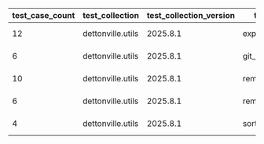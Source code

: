 | test_case_count | test_collection | test_collection_version | test_component | test_date | test_failed | test_details_link |
| --- | --- | --- | --- | --- | --- | --- |
| 12 | dettonville.utils | 2025.8.1 | export_dicts | 2025-08-12T13:24:24Z | False | [test details](./export_dicts/test.results/test-results.md) |
| 6 | dettonville.utils | 2025.8.1 | git_pacp | 2025-08-12T13:24:24Z | False | [test details](./git_pacp/test.results/test-results.md) |
| 10 | dettonville.utils | 2025.8.1 | remove_dict_keys | 2025-08-12T13:24:24Z | False | [test details](./remove_dict_keys/test.results/test-results.md) |
| 6 | dettonville.utils | 2025.8.1 | remove_sensitive_keys | 2025-08-12T13:24:24Z | False | [test details](./remove_sensitive_keys/test.results/test-results.md) |
| 4 | dettonville.utils | 2025.8.1 | sort_dict_list | 2025-08-12T13:24:24Z | False | [test details](./sort_dict_list/test.results/test-results.md) |
